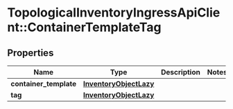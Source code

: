 # TopologicalInventoryIngressApiClient::ContainerTemplateTag

## Properties
Name | Type | Description | Notes
------------ | ------------- | ------------- | -------------
**container_template** | [**InventoryObjectLazy**](InventoryObjectLazy.md) |  | 
**tag** | [**InventoryObjectLazy**](InventoryObjectLazy.md) |  | 


